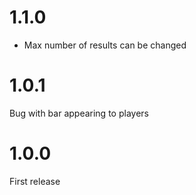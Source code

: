 # 1.1.0
 - Max number of results can be changed
# 1.0.1
Bug with bar appearing to players
# 1.0.0
First release